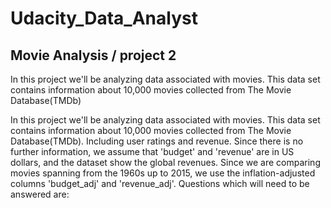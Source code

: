 # Udacity_Data_Analyst
## Movie Analysis / project 2
In this project we'll be analyzing data associated with movies. This data set contains information about 10,000 movies collected from The Movie Database(TMDb)

In this project we'll be analyzing data associated with movies. This data set contains information about 10,000 movies collected from The Movie Database(TMDb). Including user ratings and revenue. Since there is no further information, we assume that 'budget' and 'revenue' are in US dollars, and the dataset show the global revenues. Since we are comparing movies spanning from the 1960s up to 2015, we use the inflation-adjusted columns 'budget_adj' and 'revenue_adj'. Questions which will need to be answered are:
